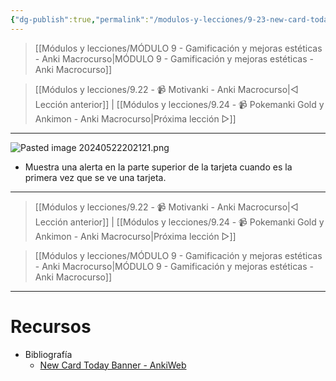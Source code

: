 ```yaml
---
{"dg-publish":true,"permalink":"/modulos-y-lecciones/9-23-new-card-today-banner-anki-macrocurso/","noteIcon":"","updated":"2024-05-22T20:21:25.205+02:00"}
---
```



> [[Módulos y lecciones/MÓDULO 9 - Gamificación y mejoras estéticas - Anki Macrocurso\|MÓDULO 9 - Gamificación y mejoras estéticas - Anki Macrocurso]]

> [[Módulos y lecciones/9.22 - 📹 Motivanki - Anki Macrocurso\|◁ Lección anterior]] | [[Módulos y lecciones/9.24 - 📹 Pokemanki Gold y Ankimon - Anki Macrocurso\|Próxima lección ▷]]

---
![Pasted image 20240522202121.png](/img/user/M%C3%B3dulos%20y%20lecciones/ANEXOS/Pasted%20image%2020240522202121.png)

- Muestra una alerta en la parte superior de la tarjeta cuando es la primera vez que se ve una tarjeta.

---

> [[Módulos y lecciones/9.22 - 📹 Motivanki - Anki Macrocurso\|◁ Lección anterior]] | [[Módulos y lecciones/9.24 - 📹 Pokemanki Gold y Ankimon - Anki Macrocurso\|Próxima lección ▷]]

> [[Módulos y lecciones/MÓDULO 9 - Gamificación y mejoras estéticas - Anki Macrocurso\|MÓDULO 9 - Gamificación y mejoras estéticas - Anki Macrocurso]]

---

# Recursos
- Bibliografía
	- [New Card Today Banner - AnkiWeb](https://ankiweb.net/shared/info/270984995)